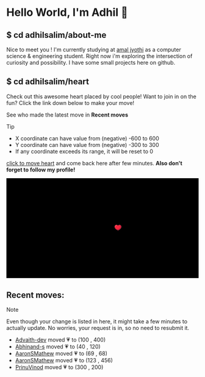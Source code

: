 # Hello World, I'm Adhil 👋

## $ cd adhilsalim/about-me
Nice to meet you ! I'm currently studying at [amal jyothi](https://www.ajce.in/home/index.html) as a computer science & engineering student. Right now i'm exploring the intersection of curiosity and possibility. I have some small projects here on github.
## $ cd adhilsalim/heart
Check out this awesome heart placed by cool people! Want to join in on the fun? Click the link down below to make your move!

See who made the latest move in **Recent moves**
> [!TIP]
> - X coordinate can have value from (negative) -600 to 600
> - Y coordinate can have value from (negative) -300 to 300
> - If any coordinate exceeds its range, it will be reset to 0

[click to move heart](https://github.com/adhilsalim/adhilsalim/issues/new?title=00,200&body=DO+NOT+ADD+SPACE.+Just+change+the+values+and+hit+submit.+It+will+take+some+time+to+reflect.) and come back here after few minutes. **Also don't forget to follow my profile!**

![GitHub Banner Image](github_banner_heart.png)

## Recent moves: 
> [!NOTE] 
> Even though your change is listed in here, it might take a few minutes to actually update. No worries, your request is in, so no need to resubmit it.
- [Advaith-dev](https://github.com/Advaith-dev) moved 💗 to (100 , 400)
- [Abhinand-s](https://github.com/Abhinand-s) moved 💗 to (40 , 120)
- [AaronSMathew](https://github.com/AaronSMathew) moved 💗 to (69 , 68)
- [AaronSMathew](https://github.com/AaronSMathew) moved 💗 to (123 , 456)
- [PrinuVinod](https://github.com/PrinuVinod) moved 💗 to (300 , 200)
